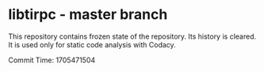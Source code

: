 # libtirpc - master branch

This repository contains frozen state of the repository.
Its history is cleared. It is used only for static code
analysis with Codacy.

Commit Time: 1705471504